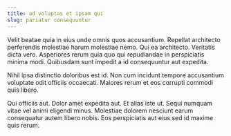 ```yaml
---
title: ad voluptas et ipsam qui
slug: pariatur consequuntur
---
```


Velit beatae quia in eius unde omnis quos accusantium. Repellat architecto perferendis molestiae harum molestiae nemo. Qui ea architecto. Veritatis dicta vero. Asperiores rerum quia quo qui repudiandae in perspiciatis minima modi. Quibusdam sunt impedit a id consequuntur aut expedita.

Nihil ipsa distinctio doloribus est id. Non cum incidunt tempore accusantium voluptate odit officiis occaecati. Maiores rerum et eos corrupti commodi quis libero.

Qui officiis aut. Dolor amet expedita aut. Et alias iste ut. Sequi numquam vitae vel animi eligendi minus. Molestiae dolorem nesciunt earum consequatur autem libero nobis. Eos perspiciatis aut eius sed id maxime quis rerum.
